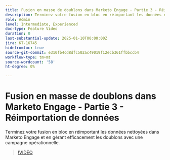 ```yaml
---
title: Fusion en masse de doublons dans Marketo Engage - Partie 3 - Réimportation de données
description: Terminez votre fusion en bloc en réimportant les données nettoyées dans Marketo Engage et en gérant efficacement les doublons avec une campagne opérationnelle.
role: Admin
level: Intermediate, Experienced
doc-type: Feature Video
duration: 0
last-substantial-update: 2025-01-10T00:00:00Z
jira: KT-16745
hidefromtoc: true
source-git-commit: e310fb4cd8dfc502ac49019f12ecb361ffbbccb4
workflow-type: tm+mt
source-wordcount: '58'
ht-degree: 0%

---
```



# Fusion en masse de doublons dans Marketo Engage - Partie 3 - Réimportation de données

Terminez votre fusion en bloc en réimportant les données nettoyées dans Marketo Engage et en gérant efficacement les doublons avec une campagne opérationnelle.

>[!VIDEO](https://video.tv.adobe.com/v/3429488/?learn=on&enablevpops)

